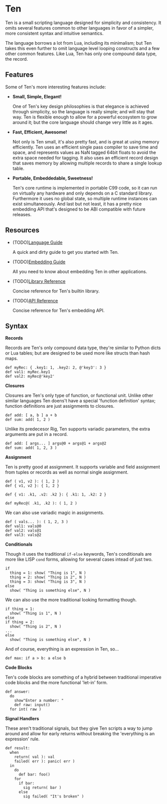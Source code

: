 # Ten
Ten is a small scripting language designed for simplicity and consistency.  It
omits several features common to other languages in favor of a simpler, more
consistent syntax and intuitive semantics.

The language borrows a lot from Lua, including its minimalism; but Ten takes
this even further to omit language level looping constructs and a few other
common features.  Like Lua, Ten has only one compound data type, the record.

## Features
Some of Ten's more interesting features include:

* **Small, Simple, Elegant!**

  One of Ten's key design philosophies is that elegance is achieved through
  simplicity, so the language is really simple; and will stay that way.  Ten
  is flexible enough to allow for a powerful ecosystem to grow around it; but
  the core language should change very little as it ages.

* **Fast, Efficient, Awesome!**

  Not only is Ten small, it's also pretty fast, and is great at using memory
  efficiently.  Ten uses an efficient single pass compiler to save time and
  space, and represents values as NaN tagged 64bit floats to avoid the extra
  space needed for tagging.  It also uses an efficient record design that
  saves memory by allowing multiple records to share a single lookup table.

* **Portable, Embeddedable, Sweetness!**

  Ten's core runtime is implemented in portable C99 code, so it can run on
  virtually any hardware and only depends on a C standard library.
  Furthermore it uses no global state, so multiple runtime instances can
  exist simultaneously.  And last but not least, it has a pretty nice embedding
  API that's designed to be ABI compatible with future releases.


## Resources

* (TODO)[Language Guide](LanguageGuide)

  A quick and dirty guide to get you started with Ten.

* (TODO)[Embedding Guide](EmbeddingGuide)

  All you need to know about embedding Ten in other applications.

* (TODO)[Library Reference](LibReference)

  Concise reference for Ten's builtin library.

* (TODO)[API Reference](ApiReference)

  Concise reference for Ten's embedding API.

## Syntax

**Records**

Records are Ten's only compound data type, they're similar to Python dicts
or Lua tables; but are designed to be used more like structs than hash maps.

    def myRec: { .key1: 1, .key2: 2, @'key3': 3 }
    def val1: myRec.key1
    def val2: myRec@'key2'


**Closures**

Closures are Ten's only type of function, or functional unit.  Unlike other
similar languages Ten doens't have a special 'function definition' syntax;
function definitions are just assignments to closures.

    def add: [ a, b ] a + b
    def sum: add( 1, 2 )

Unlike its predecesor Rig, Ten supports variadic parameters, the extra arguments
are put in a record.

    def add: [ args... ] args@0 + args@1 + args@2
    def sum: add( 1, 2, 3 )

**Assignment**

Ten is pretty good at assignment.  It supports variable and field assignment
from tuples or records as well as normal single assignment.

    def ( v1, v2 ): ( 1, 2 )
    def { v1, v2 }: { 1, 2 }

    def { v1: .k1, .v2: .k2 }: { .k1: 1, .k2: 2 }

    def myRec@( .k1, .k2 ): ( 1, 2 )

We can also use variadic magic in assignments.

    def ( vals... ): ( 1, 2, 3 )
    def val1: vals@0
    def val2: vals@1
    def val3: vals@2

**Conditionals**

Though it uses the traditional `if-else` keywords, Ten's conditionals are more
like LISP `cond` forms, allowing for several cases intead of just two.

    if
      thing = 1: show( "Thing is 1", N )
      thing = 2: show( "Thing is 2", N )
      thing = 3: show( "Thing is 3", N )
    else
      show( "Thing is something else", N )

We can also use the more traditional looking formatting though.

    if thing = 1:
      show( "Thing is 1", N )
    else
    if thing = 2:
      show( "Thing is 2", N )
    ...
    else
      show( "Thing is something else", N )

And of course, everything is an expression in Ten, so...

    def max: if a > b: a else b


**Code Blocks**

Ten's code blocks are something of a hybrid between traditional imperative
code blocks and the more functional 'let-in' form.

    def answer:
      do
        show"Enter a number: "
        def raw: input()
      for int( raw )

**Signal Handlers**

These aren't traditional signals, but they give Ten scripts a way to
jump around and allow for early returns without breaking the 'everything is
an expression' rule.

    def result:
      when
        return( val ): val
        failed( err ): panic( err )
      in
        do
          def bar: foo()
        for
          if bar:
            sig return( bar )
          else
            sig failed( "It's broken" )

